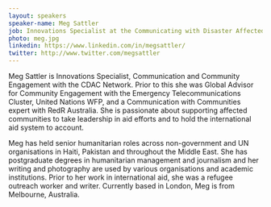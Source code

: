 ```yaml
---
layout: speakers
speaker-name: Meg Sattler
job: Innovations Specialist at the Communicating with Disaster Affected Communities (CDAC) Network
photo: meg.jpg
linkedin: https://www.linkedin.com/in/megsattler/
twitter: http://www.twitter.com/megsattler
---
```

Meg Sattler is Innovations Specialist, Communication and Community Engagement with the CDAC Network. Prior to this she was Global Advisor for Community Engagement with the Emergency Telecommunications Cluster, United Nations WFP, and a Communication with Communities expert with RedR Australia. She is passionate about supporting affected communities to take leadership in aid efforts and to hold the international aid system to account.

Meg has held senior humanitarian roles across non-government and UN organisations in Haiti, Pakistan and throughout the Middle East. She has postgraduate degrees in humanitarian management and journalism and her writing and photography are used by various organisations and academic institutions. Prior to her work in international aid, she was a refugee outreach worker and writer. Currently based in London, Meg is from Melbourne, Australia.

